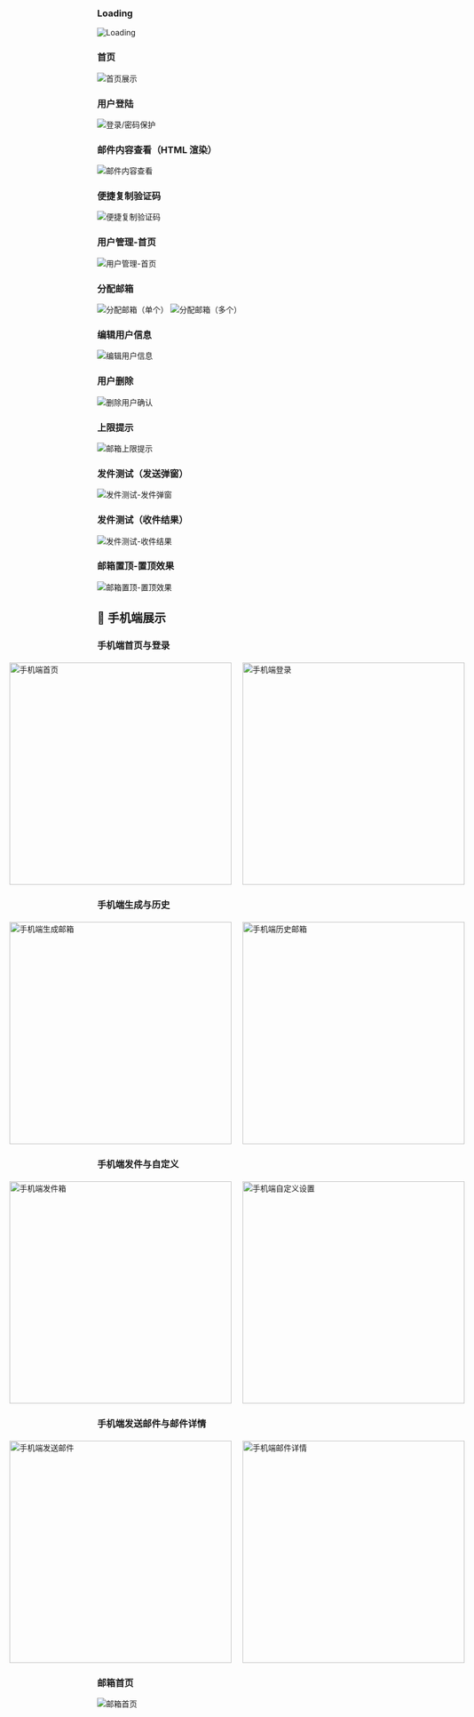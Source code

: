 ### Loading
![Loading](../pic/v3/jiaoyan.png)
### 首页
![首页展示](../pic/shouye.png)

### 用户登陆
![登录/密码保护](../pic/mimabaohu.png)

### 邮件内容查看（HTML 渲染）
![邮件内容查看](../pic/youjianneironchakan.png)

### 便捷复制验证码
![便捷复制验证码](../pic/bianjiefuzhiyanzhengma.png)

### 用户管理-首页
![用户管理-首页](../pic/v3/yonghuguanli.png)

### 分配邮箱
![分配邮箱（单个）](../pic/v3/fenpeiyouxiang.png)
![分配邮箱（多个）](../pic/v3/fenpeiyouxiangduoge.png)

### 编辑用户信息
![编辑用户信息](../pic/v3/bianjiyonghuxinxi.png)

### 用户删除
![删除用户确认](../pic/v3/shanchuyonghu.png)


### 上限提示
![邮箱上限提示](../pic/v3/youxiangshangxian.png)


### 发件测试（发送弹窗）
![发件测试-发件弹窗](../pic/cesifajian.png)

### 发件测试（收件结果）
![发件测试-收件结果](../pic/cesjieshoujiieguo.png)

### 邮箱置顶-置顶效果
![邮箱置顶-置顶效果](../pic/zhiding.png)

## 📱 手机端展示

### 手机端首页与登录
<div style="display: flex; gap: 20px; justify-content: center; margin: 20px 0;">
  <img src="../pic/phone/shouye.png" alt="手机端首页" style="height: 400px;" />
  <img src="../pic/phone/shoujidengl.png" alt="手机端登录" style="height: 400px;" />
</div>

### 手机端生成与历史
<div style="display: flex; gap: 20px; justify-content: center; margin: 20px 0;">
  <img src="../pic/phone/shencheng.png" alt="手机端生成邮箱" style="height: 400px;" />
  <img src="../pic/phone/lishi.png" alt="手机端历史邮箱" style="height: 400px;" />
</div>

### 手机端发件与自定义
<div style="display: flex; gap: 20px; justify-content: center; margin: 20px 0;">
  <img src="../pic/phone/shoujianfajianxiang.png" alt="手机端发件箱" style="height: 400px;" />
  <img src="../pic/phone/zidingyi.png" alt="手机端自定义设置" style="height: 400px;" />
</div>

### 手机端发送邮件与邮件详情
<div style="display: flex; gap: 20px; justify-content: center; margin: 20px 0;">
  <img src="../pic/phone/fasonyoujian.png" alt="手机端发送邮件" style="height: 400px;" />
  <img src="../pic/phone/youjianxiangqing.png" alt="手机端邮件详情" style="height: 400px;" />
</div>

### 邮箱首页
![邮箱首页](../pic/v4/youxiang.png)

